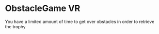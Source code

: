 # ObstacleGame VR

You have a limited amount of time to get over obstacles in order to retrieve the trophy
